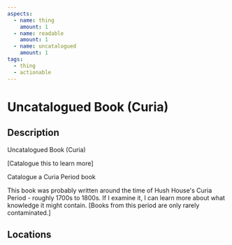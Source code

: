 ```yaml
---
aspects:
  - name: thing
    amount: 1
  - name: readable
    amount: 1
  - name: uncatalogued
    amount: 1
tags:
  - thing
  - actionable
---
```


# Uncatalogued Book (Curia)

## Description
Uncatalogued Book (Curia)

[Catalogue this to learn more]

Catalogue a Curia Period book

This book was probably written around the time of Hush House's Curia Period - roughly 1700s to 1800s. If I examine it, I can learn more about what knowledge it might contain. [Books from this period are only rarely contaminated.]
## Locations